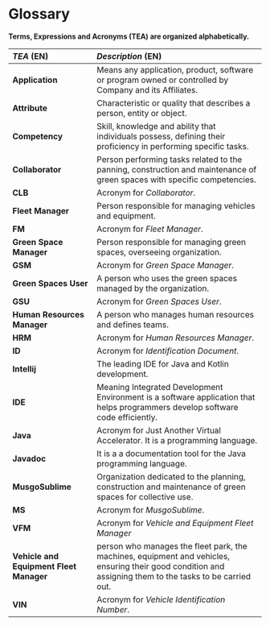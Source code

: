 # Glossary

**Terms, Expressions and Acronyms (TEA) are organized alphabetically.**

| **_TEA_** (EN)                          | **_Description_** (EN)                                                                                                                                    |                                       
|:----------------------------------------|:----------------------------------------------------------------------------------------------------------------------------------------------------------|
| **Application**                         | Means any application, product, software or program owned or controlled by Company and its Affiliates.                                                    |
| **Attribute**                           | Characteristic or quality that describes a person, entity or object.                                                                                      |
| **Competency**                          | Skill, knowledge and ability that individuals possess, defining their proficiency in performing specific tasks.                                           |
| **Collaborator**                        | Person performing tasks related to the panning, construction and maintenance of green spaces with specific competencies.                                  |
| **CLB**                                 | Acronym for _Collaborator_.                                                                                                                               |
| **Fleet Manager**                       | Person responsible for managing vehicles and equipment.                                                                                                   |
| **FM**                                  | Acronym for _Fleet Manager_.                                                                                                                              |
| **Green Space Manager**                 | Person responsible for managing green spaces, overseeing organization.                                                                                    |
| **GSM**                                 | Acronym for _Green Space Manager_.                                                                                                                        |
| **Green Spaces User**                   | A person who uses the green spaces managed by the organization.                                                                                           |
| **GSU**                                 | Acronym for _Green Spaces User_.                                                                                                                          |
| **Human Resources Manager**             | A person who manages human resources and defines teams.                                                                                                   |
| **HRM**                                 | Acronym for _Human Resources Manager_.                                                                                                                    |
| **ID**                                  | Acronym for _Identification Document_.                                                                                                                    |
| **Intellij**                            | The leading IDE for Java and Kotlin development.                                                                                                          |
| **IDE**                                 | Meaning Integrated Development Environment is a software application that helps programmers develop software code efficiently.                            |
| **Java**                                | Acronym for Just Another Virtual Accelerator. It is a programming language.                                                                               |
| **Javadoc**                             | It is a a documentation tool for the Java programming language.                                                                                           |
| **MusgoSublime**                        | Organization dedicated to the planning, construction and maintenance of green spaces for collective use.                                                  |
| **MS**                                  | Acronym for _MusgoSublime_.                                                                                                                               |
| **VFM**                                 | Acronym for _Vehicle and Equipment Fleet Manager_                                                                                                         |
| **Vehicle and Equipment Fleet Manager** | person who manages the fleet park, the machines, equipment and vehicles, ensuring their good condition and assigning them to the tasks to be carried out. |
| **VIN**                                 | Acronym for _Vehicle Identification Number_.                                                                                                              |











